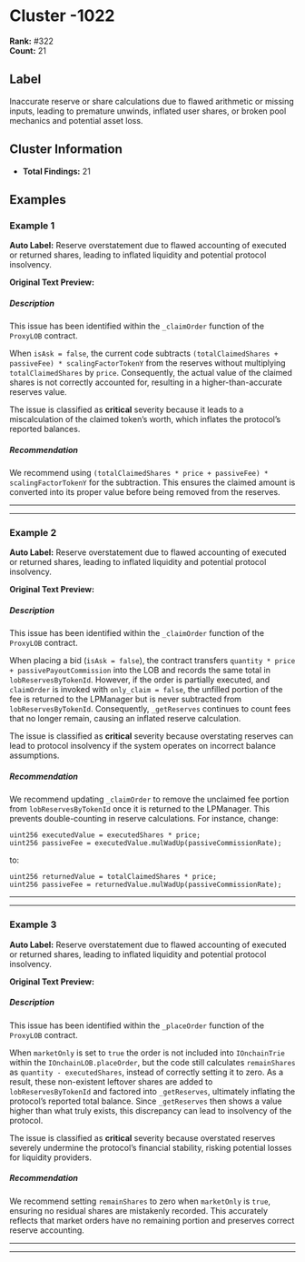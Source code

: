 # Cluster -1022

**Rank:** #322  
**Count:** 21  

## Label
Inaccurate reserve or share calculations due to flawed arithmetic or missing inputs, leading to premature unwinds, inflated user shares, or broken pool mechanics and potential asset loss.

## Cluster Information
- **Total Findings:** 21

## Examples

### Example 1

**Auto Label:** Reserve overstatement due to flawed accounting of executed or returned shares, leading to inflated liquidity and potential protocol insolvency.  

**Original Text Preview:**

##### Description
This issue has been identified within the `_claimOrder` function of the `ProxyLOB` contract. 

When `isAsk = false`, the current code subtracts `(totalClaimedShares + passiveFee) * scalingFactorTokenY` from the reserves without multiplying `totalClaimedShares` by `price`. Consequently, the actual value of the claimed shares is not correctly accounted for, resulting in a higher-than-accurate reserves value.

The issue is classified as **critical** severity because it leads to a miscalculation of the claimed token’s worth, which inflates the protocol’s reported balances.

##### Recommendation
We recommend using `(totalClaimedShares * price + passiveFee) * scalingFactorTokenY` for the subtraction. This ensures the claimed amount is converted into its proper value before being removed from the reserves.


***

---
### Example 2

**Auto Label:** Reserve overstatement due to flawed accounting of executed or returned shares, leading to inflated liquidity and potential protocol insolvency.  

**Original Text Preview:**

##### Description
This issue has been identified within the `_claimOrder` function of the `ProxyLOB` contract. 

When placing a bid (`isAsk = false`), the contract transfers `quantity * price + passivePayoutCommission` into the LOB and records the same total in `lobReservesByTokenId`. However, if the order is partially executed, and `claimOrder` is invoked with `only_claim = false`, the unfilled portion of the fee is returned to the LPManager but is never subtracted from `lobReservesByTokenId`. Consequently, `_getReserves` continues to count fees that no longer remain, causing an inflated reserve calculation.

The issue is classified as **critical** severity because overstating reserves can lead to protocol insolvency if the system operates on incorrect balance assumptions.

##### Recommendation
We recommend updating `_claimOrder` to remove the unclaimed fee portion from `lobReservesByTokenId` once it is returned to the LPManager. This prevents double-counting in reserve calculations. For instance, change:
```solidity!
uint256 executedValue = executedShares * price;
uint256 passiveFee = executedValue.mulWadUp(passiveCommissionRate);
```
to:
```solidity!
uint256 returnedValue = totalClaimedShares * price;
uint256 passiveFee = returnedValue.mulWadUp(passiveCommissionRate);
```

---

---
### Example 3

**Auto Label:** Reserve overstatement due to flawed accounting of executed or returned shares, leading to inflated liquidity and potential protocol insolvency.  

**Original Text Preview:**

##### Description
This issue has been identified within the `_placeOrder` function of the `ProxyLOB` contract. 

When `marketOnly` is set to `true` the order is not included into `IOnchainTrie` within the `IOnchainLOB.placeOrder`, but the code still calculates `remainShares` as `quantity - executedShares`, instead of correctly setting it to zero. As a result, these non-existent leftover shares are added to `lobReservesByTokenId` and factored into `_getReserves`, ultimately inflating the protocol’s reported total balance. Since `_getReserves` then shows a value higher than what truly exists, this discrepancy can lead to insolvency of the protocol.

The issue is classified as **critical** severity because overstated reserves severely undermine the protocol’s financial stability, risking potential losses for liquidity providers.

##### Recommendation
We recommend setting `remainShares` to zero when `marketOnly` is `true`, ensuring no residual shares are mistakenly recorded. This accurately reflects that market orders have no remaining portion and preserves correct reserve accounting.

---

---
